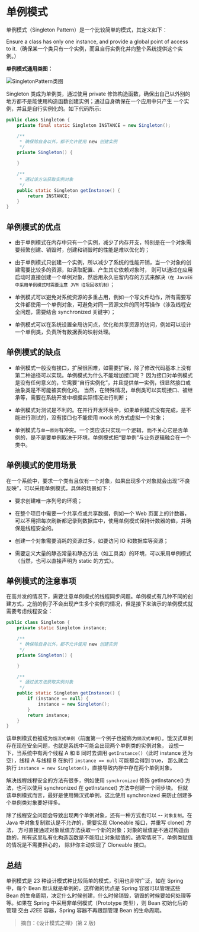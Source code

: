 # 单例模式

单例模式（Singleton Pattern）是一个比较简单的模式，其定义如下：

Ensure a class has only one instance, and provide a global point of access to it.（确保某一个类只有一个实例，而且自行实例化并向整个系统提供这个实例。）

**单例模式通用类图：**

<img :src="$withBase('/img/java/design/SingletonPattern类图.png')" alt="SingletonPattern类图">

Singleton 类成为单例类，通过使用 private 修饰构造函数，确保出自己以外别的地方都不是能使用构造函数创建实例；通过自身确保在一个应用中只产生
一个实例，并且是自行实例化的。如下代码所示:

``` java
public class Singleton {
	private final static Singleton INSTANCE = new Singleton();

	/**
	 * 确保除自身以外，都不允许使用 new 创建实例
	 */
	private Singleton() {

	}

	/**
	 * 通过该方法获取实例对象
	 */
	public static Singleton getInstance() {
		return INSTANCE;
	}
}
```

## 单例模式的优点

* 由于单例模式在内存中只有一个实例，减少了内存开支，特别是在一个对象需要频繁创建、销毁时，创建和销毁时的性能是难以优化的；

* 由于单例模式只创建一个实例，所以减少了系统的性能开销，当一个对象的创建需要比较多的资源，如读取配置、产生其它依赖对象时，
则可以通过在应用启动时直接创建一个单例对象，然后用永久驻留内存的方式来解决`（在 JavaEE 中采用单例模式时需要注意 JVM 垃圾回收机制）`；

* 单例模式可以避免对系统资源的多重占用，例如一个写文件动作，所有需要写文件都使用一个单例对象，可避免对同一资源文件的同时写操作（涉及线程安全问题，需要结合 synchronized 关键字）；

* 单例模式可以在系统设置全局访问点，优化和共享资源的访问，例如可以设计一个单例类，负责所有数据表的映射处理。


## 单例模式的缺点

* 单例模式一般没有接口，扩展很困难，如需要扩展，除了修改代码基本上没有第二种途径可以实现。单例模式为什么不能增加接口呢？
因为接口对单例模式是没有任何意义的，它需要“自行实例化”，并且提供单一实例，很显然接口或抽象类是不可能被实例化的。
当然，在特殊情况，单例类可以实现接口、被继承等，需要在系统开发中根据实际情况进行判断；

* 单例模式对测试是不利的。在并行开发环境中，如果单例模式没有完成，是不能进行测试的，没有接口也不能使用 mock 的方式虚拟一个对象；

* 单例模式与`单一原则`有冲突。一个类应该只实现一个逻辑，而不关心它是否单例的，是不是要单例取决于环境，单例模式把“要单例”与业务逻辑融合在一个类中。

## 单例模式的使用场景

在一个系统中，要求一个类有且仅有一个对象，如果出现多个对象就会出现“不良反映”，可以采用单例模式，具体的场景如下：

* 要求创建唯一序列号的环境；

* 在整个项目中需要一个共享点或共享数据，例如一个 Web 页面上的计数器，可以不用把每次刷新都记录到数据库中，使用单例模式保持计数器的值，并确保是线程安全的。

* 创建一个对象需要消耗的资源过多，如要访问 IO 和数据库等资源；

* 需要定义大量的静态常量和静态方法（如工具类）的环境，可以采用单例模式（当然，也可以直接声明为 static 的方式）。

## 单例模式的注意事项

在高并发的情况下，需要注意单例模式的线程同步问题。单例模式有几种不同的创建方式，之前的例子不会出现产生多个实例的情况，但是接下来演示的单例模式就需要考虑线程安全：

``` java
public class Singleton {
	private static Singleton instance;

	/**
	 * 确保除自身以外，都不允许使用 new 创建实例
	 */
	private Singleton() {

	}

	/**
	 * 通过该方法获取实例对象
	 */
	public static Singleton getInstance() {
		if (instance == null) {
			instance = new Singleton();
		}
		return instance;
	}
}
```

该单例模式也被成为`饿汉式单例`（前面第一个例子也被称为`懒汉式单例`）。饿汉式单例存在现在安全问题，也就是系统中可能会出现两个单例类的实例对象，
设想一下，当系统中有两个线程 A 和 B 同时去调用 `getInstance()`（此时 instance 还为空），线程 A 与线程 B 在执行 `instance == null` 可能都会得到 true，
那么就会执行 `instance = new Singleton()`，直接导致内存中存在两个单例对象。

解决线程线程安全的方法有很多，例如使用 `synchronized` 修饰 getInstance() 方法，也可以使用 synchronized 在 getInstance() 方法中创建一个同步块。
但就该单例模式而言，最好是使用懒汉式单例，这比使用 synchronized 来防止创建多个单例类对象要好得多。

除了线程安全问题会导致出现两个单例对象，还有一种方式也可以 -- `对象复制`。在 Java 中对象复制默认是不允许的，需要实现 Cloneable 接口，并重写 clone() 方法，
方可直接通过对象赋值方法获取一个新的对象；对象的赋值是不通过构造函数的，所有这里私有化构造函数是不能阻止对象赋值的。通常情况下，单例类赋值的情况是不需要担心的，
除非你主动实现了 Cloneable 接口。


## 总结

单例模式是 23 种设计模式种比较简单的模式，引用也非常广泛，如在 Spring 中，每个 Bean 默认就是单例的，这样做的优点是 Spring 容器可以管理这些 Bean
的生命周期，决定什么时候创建，什么时候销毁，销毁的时候要如何处理等等。如果在 Spring 中采用非单例模式（Prototype 类型），则 Bean 初始化后的管理
交由 J2EE 容器，Spring 容器不再跟踪管理 Bean 的生命周期。

> 摘自：《设计模式之禅》(第 2 版)
